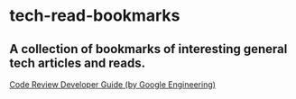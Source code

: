 # tech-read-bookmarks
A collection of bookmarks of interesting general tech articles and reads.
------

[Code Review Developer Guide (by Google Engineering)](https://google.github.io/eng-practices/review/)
